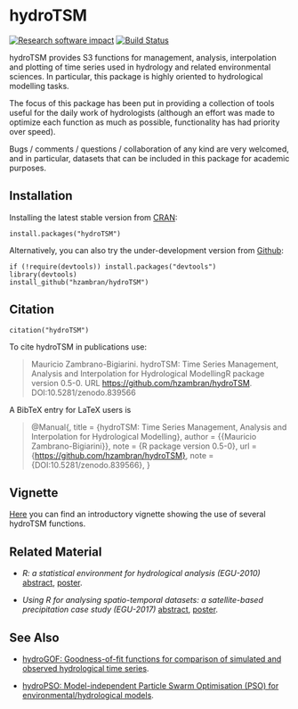 # hydroTSM
[![Research software impact](http://depsy.org/api/package/cran/hydroTSM/badge.svg)](http://depsy.org/package/r/hydroTSM) [![Build Status](https://travis-ci.org/hzambran/hydroTSM.svg?branch=master)](https://travis-ci.org/hzambran/hydroTSM)

hydroTSM provides S3 functions for management, analysis, interpolation and plotting of time series used in hydrology and related environmental sciences. In particular, this package is highly oriented to hydrological modelling tasks.

The focus of this package has been put in providing a collection of tools useful for the daily work of hydrologists (although an effort was made to optimize each function as much as possible, functionality has had priority over speed).

Bugs / comments / questions / collaboration of any kind are very welcomed, and in particular, datasets that can be included in this package for academic purposes.


## Installation
Installing the latest stable version from [CRAN](https://CRAN.R-project.org/package=hydroTSM):
```{r}
install.packages("hydroTSM")
```

Alternatively, you can also try the under-development version from [Github](https://github.com/hzambran/hydroTSM):
```{r}
if (!require(devtools)) install.packages("devtools")
library(devtools)
install_github("hzambran/hydroTSM")
```


## Citation 
```{r}
citation("hydroTSM")
```

To cite hydroTSM in publications use:

>  Mauricio Zambrano-Bigiarini. hydroTSM: Time Series Management, Analysis and Interpolation for Hydrological ModellingR package version 0.5-0. URL https://github.com/hzambran/hydroTSM. DOI:10.5281/zenodo.839566


A BibTeX entry for LaTeX users is

>  @Manual{,
>    title = {hydroTSM: Time Series Management, Analysis and Interpolation for Hydrological Modelling},
>    author = {{Mauricio Zambrano-Bigiarini}},
>    note = {R package version 0.5-0},
>    url = {https://github.com/hzambran/hydroTSM},
>    note = {DOI:10.5281/zenodo.839566},
>  }


## Vignette 
[Here](https://cran.r-project.org/web/packages/hydroTSM/vignettes/hydroTSM_Vignette.pdf) you can find an introductory vignette showing the use of several hydroTSM functions.



## Related Material 

* *R: a statistical environment for hydrological analysis (EGU-2010)*  [abstract](http://meetingorganizer.copernicus.org/EGU2010/EGU2010-13008.pdf), [poster](http://www.slideshare.net/hzambran/egu2010-ra-statisticalenvironmentfordoinghydrologicalanalysis-9095709).

* *Using R for analysing spatio-temporal datasets: a satellite-based precipitation case study (EGU-2017)* [abstract](http://meetingorganizer.copernicus.org/EGU2017/EGU2017-18343.pdf), [poster](https://doi.org/10.5281/zenodo.570145).



## See Also 

* [hydroGOF: Goodness-of-fit functions for comparison of simulated and observed hydrological time series](https://github.com/hzambran/hydroGOF).

* [hydroPSO: Model-independent Particle Swarm Optimisation (PSO) for environmental/hydrological models](https://github.com/hzambran/hydroPSO).


